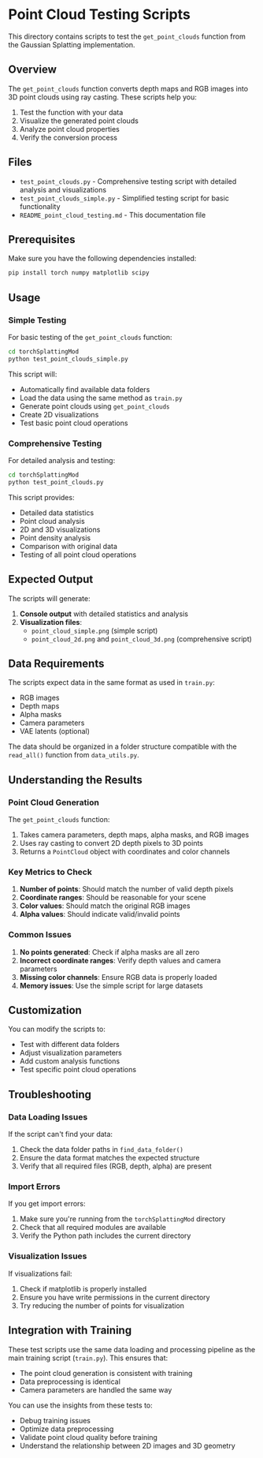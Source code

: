 # Point Cloud Testing Scripts

This directory contains scripts to test the `get_point_clouds` function from the Gaussian Splatting implementation.

## Overview

The `get_point_clouds` function converts depth maps and RGB images into 3D point clouds using ray casting. These scripts help you:

1. Test the function with your data
2. Visualize the generated point clouds
3. Analyze point cloud properties
4. Verify the conversion process

## Files

- `test_point_clouds.py` - Comprehensive testing script with detailed analysis and visualizations
- `test_point_clouds_simple.py` - Simplified testing script for basic functionality
- `README_point_cloud_testing.md` - This documentation file

## Prerequisites

Make sure you have the following dependencies installed:

```bash
pip install torch numpy matplotlib scipy
```

## Usage

### Simple Testing

For basic testing of the `get_point_clouds` function:

```bash
cd torchSplattingMod
python test_point_clouds_simple.py
```

This script will:
- Automatically find available data folders
- Load the data using the same method as `train.py`
- Generate point clouds using `get_point_clouds`
- Create 2D visualizations
- Test basic point cloud operations

### Comprehensive Testing

For detailed analysis and testing:

```bash
cd torchSplattingMod
python test_point_clouds.py
```

This script provides:
- Detailed data statistics
- Point cloud analysis
- 2D and 3D visualizations
- Point density analysis
- Comparison with original data
- Testing of all point cloud operations

## Expected Output

The scripts will generate:

1. **Console output** with detailed statistics and analysis
2. **Visualization files**:
   - `point_cloud_simple.png` (simple script)
   - `point_cloud_2d.png` and `point_cloud_3d.png` (comprehensive script)

## Data Requirements

The scripts expect data in the same format as used in `train.py`:

- RGB images
- Depth maps
- Alpha masks
- Camera parameters
- VAE latents (optional)

The data should be organized in a folder structure compatible with the `read_all()` function from `data_utils.py`.

## Understanding the Results

### Point Cloud Generation

The `get_point_clouds` function:
1. Takes camera parameters, depth maps, alpha masks, and RGB images
2. Uses ray casting to convert 2D depth pixels to 3D points
3. Returns a `PointCloud` object with coordinates and color channels

### Key Metrics to Check

1. **Number of points**: Should match the number of valid depth pixels
2. **Coordinate ranges**: Should be reasonable for your scene
3. **Color values**: Should match the original RGB images
4. **Alpha values**: Should indicate valid/invalid points

### Common Issues

1. **No points generated**: Check if alpha masks are all zero
2. **Incorrect coordinate ranges**: Verify depth values and camera parameters
3. **Missing color channels**: Ensure RGB data is properly loaded
4. **Memory issues**: Use the simple script for large datasets

## Customization

You can modify the scripts to:

- Test with different data folders
- Adjust visualization parameters
- Add custom analysis functions
- Test specific point cloud operations

## Troubleshooting

### Data Loading Issues

If the script can't find your data:

1. Check the data folder paths in `find_data_folder()`
2. Ensure the data format matches the expected structure
3. Verify that all required files (RGB, depth, alpha) are present

### Import Errors

If you get import errors:

1. Make sure you're running from the `torchSplattingMod` directory
2. Check that all required modules are available
3. Verify the Python path includes the current directory

### Visualization Issues

If visualizations fail:

1. Check if matplotlib is properly installed
2. Ensure you have write permissions in the current directory
3. Try reducing the number of points for visualization

## Integration with Training

These test scripts use the same data loading and processing pipeline as the main training script (`train.py`). This ensures that:

- The point cloud generation is consistent with training
- Data preprocessing is identical
- Camera parameters are handled the same way

You can use the insights from these tests to:
- Debug training issues
- Optimize data preprocessing
- Validate point cloud quality before training
- Understand the relationship between 2D images and 3D geometry

